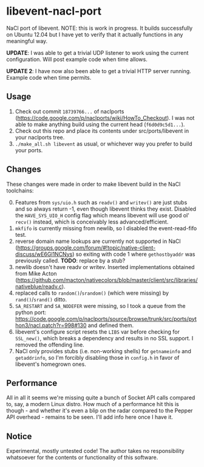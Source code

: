 libevent-nacl-port
==================

NaCl port of libevent. NOTE: this is work in progress. It builds successfully on Ubuntu 12.04 but I have yet to verify that it actually functions in any meaningful way. 

**UPDATE**: I was able to get a trivial UDP listener to work using the current configuration. Will post example code when time allows.

**UPDATE 2**: I have now also been able to get a trivial HTTP server running. Example code when time permits.

Usage
-----

1. Check out commit ```18739766...``` of naclports (https://code.google.com/p/naclports/wiki/HowTo_Checkout). I was not able to make anything build using the current head (```f6d0d9c5d1...```).
2. Check out this repo and place its contents under src/ports/libevent in your naclports tree.
3. ```./make_all.sh libevent``` as usual, or whichever way you prefer to build your ports.

Changes
-------

These changes were made in order to make libevent build in the NaCl toolchains:

0. Features from ```sys/uio.h``` such as ```readv()``` and ```writev()``` are just stubs and so always return -1, even though libevent thinks they exist. Disabled the ```HAVE_SYS_UIO_H``` config flag which means libevent will use good ol' ```recv()``` instead, which is conceivably less advanced/efficient.
1. ```mkfifo``` is currently missing from newlib, so I disabled the event-read-fifo test.
2. reverse domain name lookups are currently not supported in NaCl (https://groups.google.com/forum/#!topic/native-client-discuss/wE6Gl1NCNys) so exiting with code 1 where ```gethostbyaddr``` was previously called. **TODO**: replace by a stub?
3. newlib doesn't have readv or writev. Inserted implementations obtained from Mike Acton (https://github.com/macton/nativecolors/blob/master/client/src/libraries/nativeblue/readv.c).
4. replaced calls to ```random()```/```srandom()``` (which were missing) by ```rand()```/```srand()``` ditto.
5. ```SA_RESTART``` and ```SA_NODEFER``` were missing, so I took a queue from the python port: https://code.google.com/p/naclports/source/browse/trunk/src/ports/python3/nacl.patch?r=998#130 and defined them.
6. libevent's configure script resets the ```LIBS``` var before checking for ```SSL_new()```, which breaks a dependency and results in no SSL support. I removed the offending line.
7. NaCl only provides stubs (i.e. non-working shells) for ```getnameinfo``` and ```getaddrinfo```, so I'm forcibly disabling those in ```config.h``` in favor of libevent's homegrown ones.

Performance
-----------

All in all it seems we're missing quite a bunch of Socket API calls compared to, say, a modern Linux distro. How much of a performance hit this is though - and whether it's even a blip on the radar compared to the Pepper API overhead - remains to be seen. I'll add info here once I have it.

Notice
------

Experimental, mostly untested code! The author takes no responsibility whatsoever for the contents or functionality of this software.
